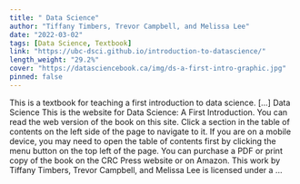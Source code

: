 ```yaml
---
title: " Data Science"
author: "Tiffany Timbers, Trevor Campbell, and Melissa Lee"
date: "2022-03-02"
tags: [Data Science, Textbook]
link: "https://ubc-dsci.github.io/introduction-to-datascience/"
length_weight: "29.2%"
cover: "https://datasciencebook.ca/img/ds-a-first-intro-graphic.jpg"
pinned: false
---
```


This is a textbook for teaching a first introduction to data science. [...] Data Science This is the website for Data Science: A First Introduction.
You can read the web version of the book on this site. Click a section in the table of contents
on the left side of the page to navigate to it. If you are on a mobile device,
you may need to open the table of contents first by clicking the menu button on
the top left of the page.
You can purchase a PDF or print copy of the book
on the CRC Press website or on Amazon. This work by Tiffany Timbers, Trevor Campbell,
and Melissa Lee is licensed under
a ...
